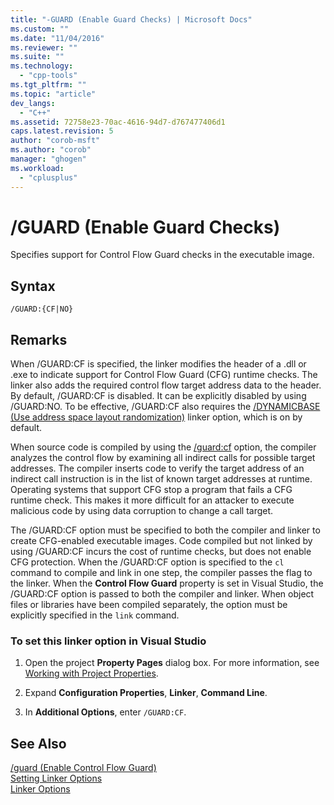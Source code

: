 ```yaml
---
title: "-GUARD (Enable Guard Checks) | Microsoft Docs"
ms.custom: ""
ms.date: "11/04/2016"
ms.reviewer: ""
ms.suite: ""
ms.technology: 
  - "cpp-tools"
ms.tgt_pltfrm: ""
ms.topic: "article"
dev_langs: 
  - "C++"
ms.assetid: 72758e23-70ac-4616-94d7-d767477406d1
caps.latest.revision: 5
author: "corob-msft"
ms.author: "corob"
manager: "ghogen"
ms.workload: 
  - "cplusplus"
---
```

# /GUARD (Enable Guard Checks)
Specifies support for Control Flow Guard checks in the executable image.  
  
## Syntax  
  
```  
/GUARD:{CF|NO}  
```  
  
## Remarks  
 When /GUARD:CF is specified, the linker modifies the header of a .dll or .exe to indicate support for Control Flow Guard (CFG) runtime checks. The linker also adds the required control flow target address data to the header. By default, /GUARD:CF is disabled. It can be explicitly disabled by using /GUARD:NO. To be effective, /GUARD:CF also requires the [/DYNAMICBASE (Use address space layout randomization)](../../build/reference/dynamicbase-use-address-space-layout-randomization.md) linker option, which is on by default.  
  
 When source code is compiled by using the [/guard:cf](../../build/reference/guard-enable-control-flow-guard.md) option, the compiler analyzes the control flow by examining all indirect calls for possible target addresses. The compiler inserts code to verify the target address of an indirect call instruction is in the list of known target addresses at runtime. Operating systems that support CFG stop a program that fails a CFG runtime check. This makes it more difficult for an attacker to execute malicious code by using data corruption to change a call target.  
  
 The /GUARD:CF option must be specified to both the compiler and linker to create CFG-enabled executable images. Code compiled but not linked by using /GUARD:CF incurs the cost of runtime checks, but does not enable CFG protection. When the /GUARD:CF option is specified to the `cl` command to compile and link in one step, the compiler passes the flag to the linker. When the **Control Flow Guard** property is set in Visual Studio, the /GUARD:CF option is passed to both the compiler and linker. When object files or libraries have been compiled separately, the option must be explicitly specified in the `link` command.  
  
### To set this linker option in Visual Studio  
  
1.  Open the project **Property Pages** dialog box. For more information, see [Working with Project Properties](../../ide/working-with-project-properties.md).  
  
2.  Expand **Configuration Properties**, **Linker**, **Command Line**.  
  
3.  In **Additional Options**, enter `/GUARD:CF`.  
  
## See Also  
 [/guard (Enable Control Flow Guard)](../../build/reference/guard-enable-control-flow-guard.md)   
 [Setting Linker Options](../../build/reference/setting-linker-options.md)   
 [Linker Options](../../build/reference/linker-options.md)
